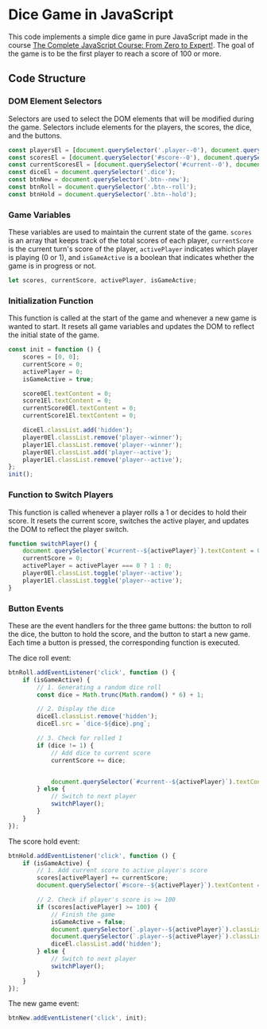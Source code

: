 # Dice Game in JavaScript

This code implements a simple dice game in pure JavaScript made in the course [The Complete JavaScript Course: From Zero to Expert!](https://www.udemy.com/course/the-complete-javascript-course/). The goal of the game is to be the first player to reach a score of 100 or more.

## Code Structure

### DOM Element Selectors

Selectors are used to select the DOM elements that will be modified during the game. Selectors include elements for the players, the scores, the dice, and the buttons.

```javascript
const playersEl = [document.querySelector('.player--0'), document.querySelector('.player--1')];
const scoresEl = [document.querySelector('#score--0'), document.querySelector('#score--1')];
const currentScoresEl = [document.querySelector('#current--0'), document.querySelector('#current--1')];
const diceEl = document.querySelector('.dice');
const btnNew = document.querySelector('.btn--new');
const btnRoll = document.querySelector('.btn--roll');
const btnHold = document.querySelector('.btn--hold');
```

### Game Variables

These variables are used to maintain the current state of the game. `scores` is an array that keeps track of the total scores of each player, `currentScore` is the current turn's score of the player, `activePlayer` indicates which player is playing (0 or 1), and `isGameActive` is a boolean that indicates whether the game is in progress or not.

```javascript
let scores, currentScore, activePlayer, isGameActive;
```

### Initialization Function

This function is called at the start of the game and whenever a new game is wanted to start. It resets all game variables and updates the DOM to reflect the initial state of the game.

```javascript
const init = function () {
    scores = [0, 0];
    currentScore = 0;
    activePlayer = 0;
    isGameActive = true;

    score0El.textContent = 0;
    score1El.textContent = 0;
    currentScore0El.textContent = 0;
    currentScore1El.textContent = 0;

    diceEl.classList.add('hidden');
    player0El.classList.remove('player--winner');
    player1El.classList.remove('player--winner');
    player0El.classList.add('player--active');
    player1El.classList.remove('player--active');
};
init();
```

### Function to Switch Players

This function is called whenever a player rolls a 1 or decides to hold their score. It resets the current score, switches the active player, and updates the DOM to reflect the player switch.

```javascript
function switchPlayer() {
    document.querySelector(`#current--${activePlayer}`).textContent = 0;
    currentScore = 0;
    activePlayer = activePlayer === 0 ? 1 : 0;
    player0El.classList.toggle('player--active');
    player1El.classList.toggle('player--active');
}
```

### Button Events

These are the event handlers for the three game buttons: the button to roll the dice, the button to hold the score, and the button to start a new game. Each time a button is pressed, the corresponding function is executed.

The dice roll event:

```javascript
btnRoll.addEventListener('click', function () {
    if (isGameActive) {
        // 1. Generating a random dice roll
        const dice = Math.trunc(Math.random() * 6) + 1;

        // 2. Display the dice
        diceEl.classList.remove('hidden');
        diceEl.src = `dice-${dice}.png`;

        // 3. Check for rolled 1
        if (dice != 1) {
            // Add dice to current score
            currentScore += dice;


            document.querySelector(`#current--${activePlayer}`).textContent = currentScore;
        } else {
            // Switch to next player
            switchPlayer();
        }
    }
});
```

The score hold event:

```javascript
btnHold.addEventListener('click', function () {
    if (isGameActive) {
        // 1. Add current score to active player's score
        scores[activePlayer] += currentScore;
        document.querySelector(`#score--${activePlayer}`).textContent = scores[activePlayer];

        // 2. Check if player's score is >= 100
        if (scores[activePlayer] >= 100) {
            // Finish the game
            isGameActive = false;
            document.querySelector(`.player--${activePlayer}`).classList.add('player--winner');
            document.querySelector(`.player--${activePlayer}`).classList.remove('player--active');
            diceEl.classList.add('hidden');
        } else {
            // Switch to next player
            switchPlayer();
        }
    }
});
```

The new game event:

```javascript
btnNew.addEventListener('click', init);
```
